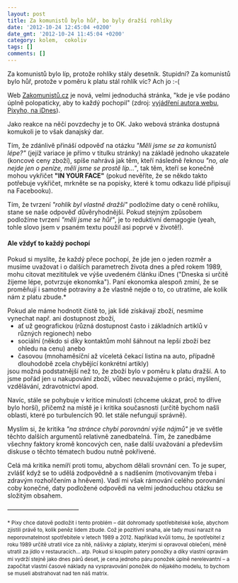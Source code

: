 ```yaml
---
layout: post
title: Za komunistů bylo hůř, bo byly dražší rohlíky
date: '2012-10-24 12:45:04 +0200'
date_gmt: '2012-10-24 11:45:04 +0200'
category: kolem,  cokoliv
tags: []
comments: []
---
```

<p>Za komunistů bylo líp, protože rohlíky stály desetník. Stupidní? Za komunistů bylo hůř, protože v poměru k platu stál rohlík víc? Ach jo :-(</p>
<p>Web <a href="http://www.zakomunistu.cz">Zakomunistů.cz</a> je nová, velmi jednoduchá stránka, "kde je vše podáno úplně polopaticky, aby to každý pochopil" (zdroj: <a href="http://www.facebook.com/l.php?u=http%3A%2F%2Fzpravy.idnes.cz%2Fjask-se-zilo-za-komunistu-0y4-%2Fdomaci.aspx%3Fc%3DA121023_174454_domaci_zep&h=LAQELYVwr">vyjádření autora webu, Pixyho, na iDnes</a>).</p>
<p>Jako reakce na něčí povzdechy je to OK. Jako webová stránka dostupná komukoli je to však danajský dar. </p>
<p>Tím, že zdánlivě přináší odpověď na otázku <em>"Měli jsme se za komunistů lépe?"</em> (jejíž variace je přímo v titulku stránky) na základě jednoho ukazatele (koncové ceny zboží), spíše nahrává jak těm, kteří následně řeknou <em>"no, ale nejde jen o peníze, měli jsme se prostě líp..."</em>, tak těm, kteří se konečně mohou vykřičet <strong>"IN YOUR FACE"</strong> (pokud nevěříte, že se někdo takto potřebuje vykřičet, mrkněte se na popisky, které k tomu odkazu lidé připisují na Facebooku).</p>
<p>Tím, že tvrzení<em> "rohlík byl vlastně dražší"</em> podložíme daty o ceně rohlíku, stane se naše odpověď důvěryhodnější. Pokud stejným způsobem podložíme tvrzení <em>"měli jsme se hůř"</em>, je to reduktivní demagogie (yeah, tohle slovo jsem v psaném textu použil asi poprvé v životě!).</p>
<h4>Ale vždyť to každý pochopí</h4>
<p>Pokud si myslíte, že každý přece pochopí, že jde jen o jeden rozměr a musíme uvažovat i o dalších parametrech života dnes a před rokem 1989, mohu citovat mezititulek ve výše uvedeném článku iDnes ("Dneska si určitě žijeme lépe, potvrzuje ekonomka"). Paní ekonomka alespoň zmíní, že se proměňují i samotné potraviny a že vlastně nejde o to, co utratíme, ale kolik nám z platu zbude.* </p>
<p  style="margin-bottom: 0">Pokud ale máme hodnotit čistě to, jak lidé získávají zboží, nesmíme vynechat např. ani dostupnost zboží, </p>
<ul  style="margin-top: 0; margin-bottom: 0">
<li style="margin-top: 0; margin-bottom: 0">ať už geografickou (různá dostupnost často i základních artiklů v různých regionech) nebo </li>
<li style="margin-top: 0; margin-bottom: 0">sociální (někdo si díky kontaktům mohl šáhnout na lepší zboží bez ohledu na cenu) anebo </li>
<li style="margin-top: 0; margin-bottom: 0">časovou (mnohaměsíční až víceletá čekací listina na auto, případně dlouhodobě zcela chybějící konkrétní artikly) </li>
</ul>
<p  style="margin-top: 0;">jsou možná podstatnější než to, že zboží bylo v poměru k platu dražší. A to jsme pořád jen u nakupování zboží, vůbec neuvažujeme o práci, myšlení, vzdělávání, zdravotnictví apod.</p>
<p>Navíc, stále se pohybuje v kritice minulosti (chceme ukázat, proč to dříve bylo horší), přičemž na místě je i kritika současnosti (určitě bychom našli oblasti, které po turbulencích 90. let stále nefungují správně).</p>
<p>Myslím si, že kritika <em>"na stránce chybí porovnání výše nájmů"</em> je ve světle těchto dalších argumentů relativně zanedbatelná. Tím, že zanedbáme všechny faktory kromě koncových cen, naše další uvažování a především diskuse o těchto tématech budou nutně pokřivené.</p>
<p>Celá má kritika nemíří proti tomu, abychom dělali srovnání cen. To je super, zvlášť když se to udělá zodpovědně a s nadšením (motivovaným třeba i zdravým rozhořčením a hněvem). Vadí mi však rámování celého porovnání coby konečné, daty podložené odpovědi na velmi jednoduchou otázku se složitým obsahem.</p>
<p>–––––––––––––––––––––––</p>
<p><small style="line-height: 1.4em">* Pixy chce datově podložit i tento problém – dát dohromady spotřebitelské koše, abychom zjistili právě to, kolik peněz lidem zbude. Což je pozitivní snaha, ale tady musí narazit na neporovnatelnost spotřebitele v letech 1989 a 2012. Například kvůli tomu, že spotřebitel z roku 1989 určitě utratil více za nitě, nášivky a záplaty, kterými si opravoval oblečení, méně utratil za jídlo v restauracích... atp. Pokud si koupím patery ponožky a díky vlastní opravám mi vydrží stejně jako dnes párů deset, je cena jednoho páru ponožek úplně nerelevantní – a započítat vlastní časové náklady na vyspravování ponožek do nějakého modelu, to bychom se museli abstrahovat nad ten náš matrix.</small></p>
